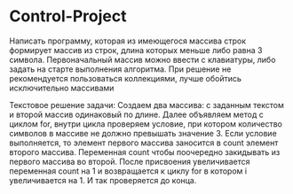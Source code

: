 # Control-Project

Написать программу, которая из имеющегося массива строк формирует массив из строк, длина которых меньше либо равна 3 символа. 
Первоначальный массив можно ввести с клавиатуры, либо задать на старте выполнения алгоритма. 
При решение не рекомендуется пользоваться коллекциями, лучше обойтись исключительно массивами

Текстовое решение задачи:
Создаем два массива: с заданным текстом и второй массив одинаковый по длине. Далее объявляем метод с циклом for, внутри цикла проверяем условие, при котором
количество символов в массиве не должно превышать значение 3.
Если условие выполняется, то элемент первого массива заносится в count элемент второго массива. 
Переменная count чтобы поочередно закидывать из первого массива во второй.
После присвоения увеличивается переменная count на 1 и возвращается к циклу for в котором i увеличивается на 1. И так проверяется до конца.
